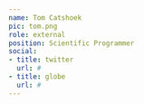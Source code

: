```yaml
---
name: Tom Catshoek
pic: tom.png
role: external
position: Scientific Programmer
social:
- title: twitter
  url: #
- title: globe
  url: #
---
```

